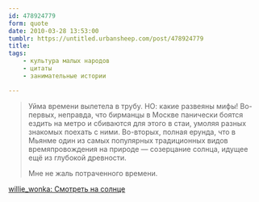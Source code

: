 ```yaml
---
id: 478924779
form: quote
date: 2010-03-28 13:53:00
tumblr: https://untitled.urbansheep.com/post/478924779
title: 
tags:
    - культура малых народов
    - цитаты
    - занимательные истории

---
```


<blockquote>
<p>Уйма времени вылетела в трубу. НО: какие развеяны мифы! Во-первых, неправда, что бирманцы в Москве панически боятся ездить на метро и сбиваются для этого в стаи, умоляя разных знакомых поехать с ними. Во-вторых, полная ерунда, что в Мьянме один из самых популярных традиционных видов времяпровождения на природе — созерцание солнца, идущее ещё из глубокой древности.</p>

<p>Мне не жаль потраченного времени.</p>
</blockquote>

<a href="http://willie-wonka.livejournal.com/501866.html">willie_wonka: Смотреть на солнце</a>
